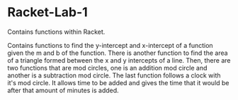 # Racket-Lab-1
Contains functions within Racket. 

Contains functions to find the y-intercept and x-intercept of a function given the m and b of the function. There is another function to find the area of a triangle formed between the x and y intercepts of a line. Then, there are two functions that are mod circles, one is an addition mod circle and another is a subtraction mod circle. The last function follows a clock with it's mod circle. It allows time to be added and gives the time that it would be after that amount of minutes is added. 
